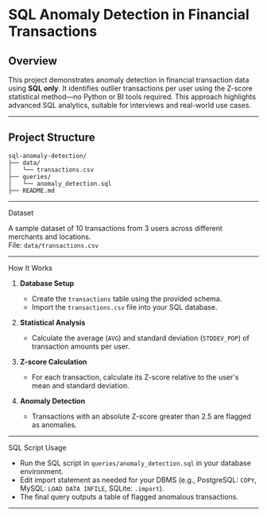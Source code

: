 # SQL Anomaly Detection in Financial Transactions

## Overview

This project demonstrates anomaly detection in financial transaction data using **SQL only**. It identifies outlier transactions per user using the Z-score statistical method—no Python or BI tools required. This approach highlights advanced SQL analytics, suitable for interviews and real-world use cases.

---

## Project Structure

```
sql-anomaly-detection/
├── data/
│   └── transactions.csv
├── queries/
│   └── anomaly_detection.sql
├── README.md
```

---

Dataset

A sample dataset of 10 transactions from 3 users across different merchants and locations.  
File: `data/transactions.csv`

---

How It Works

1. **Database Setup**
    - Create the `transactions` table using the provided schema.
    - Import the `transactions.csv` file into your SQL database.

2. **Statistical Analysis**
    - Calculate the average (`AVG`) and standard deviation (`STDDEV_POP`) of transaction amounts per user.

3. **Z-score Calculation**
    - For each transaction, calculate its Z-score relative to the user's mean and standard deviation.

4. **Anomaly Detection**
    - Transactions with an absolute Z-score greater than 2.5 are flagged as anomalies.

---

SQL Script Usage

- Run the SQL script in `queries/anomaly_detection.sql` in your database environment.
- Edit import statement as needed for your DBMS (e.g., PostgreSQL: `COPY`, MySQL: `LOAD DATA INFILE`, SQLite: `.import`).
- The final query outputs a table of flagged anomalous transactions.

---
